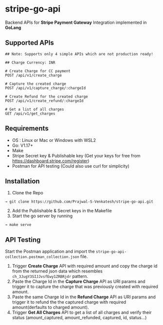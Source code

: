 # stripe-go-api

Backend APIs for **Stripe Payment Gateway** Integration implemented in **GoLang**

## Supported APIs

```
## Note: Supports only 4 simple APIs which are not production ready!

## Charge Currency: INR

# Create Charge for CC payment
POST /api/v1/create_charge

# Capture the created charge
POST /api/v1/capture_charge/:chargeId

# Create Refund for the created charge
POST /api/v1/create_refund/:chargeId

# Get a list of all charges
GET /api/v1/get_charges
```

## Requirements

- OS : Linux or Mac or Windows with WSL2
- Go: V1.17+
- Make
- Stripe Secret key & Publishable key (Get your keys for free from https://dashboard.stripe.com/register)
- Postman for API testing (Could also use curl for simplicity)

## Installation

1. Clone the Repo   
``` 
→ git clone https://github.com/Prajwal-S-Venkatesh/stripe-go-api.git
```

2. Add the Publishable & Secret keys in the Makefile
3. Start the go server by running
```
→ make serve
```


## API Testing 

Start the Postman application and import the `stripe-go-api-collection.postman_collection.json` file. 

1. Trigger **Create Charge** API with required amount and copy the charge id from the returned json data which resembles `ch_3JugY3SIJJvsfEwy1ZRBRjdr` pattern.
2. Paste the Charge Id in the **Capture Charge** API as URI params and trigger it to capture the charge that was previously created with required amount.
3. Paste the same Charge Id in the **Refund Charge** API as URI params and trigger it to refund the the captured charge with required amount(derfaults to charged amount).
4. Trigger **Get All Charges** API to get a list of all charges and verify their status (amount_captured, amount_refunded, captured, id, status...)